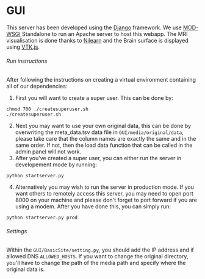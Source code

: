 # GUI
This server has been developed using the [Django](https://www.djangoproject.com/) framework. We use [MOD-WSGI](https://modwsgi.readthedocs.io/en/develop/) Standalone to run an Apache server to host this webapp.
The MRI visualisation is done thanks to [Nilearn](https://nilearn.github.io/index.html) and the Brain surface is displayed using [VTK.js](https://kitware.github.io/vtk-js/index.html).
###### Run instructions
After following the instructions on creating a virtual environment containing all of our dependencies:
1. First you will want to create a super user. This can be done by: 
```
chmod 700 ./createsuperuser.sh
./createsuperuser.sh
```
2. Next you may want to use your own original data, this can be done by overwriting the meta_data.tsv data file in ``GUI/media/original/data``, please take care that the column names are exactly the same and in the same order. If not, then the load data function that can be called in the admin panel will not work. 
3. After you've created a super user, you can either run the server in developement mode by running:
```
python startserver.py
```
4. Alternatively you may wish to run the server in production mode. If you want others to remotely access this server, you may need to open port 8000 on your machine and please don't forget to port forward if you are using a modem. After you have done this, you can simply run:
```
python startserver.py prod
```

###### Settings
Within the ``GUI/BasicSite/setting.py``, you should add the IP address and if allowed DNS ``ALLOWED_HOSTS``.
If you want to change the original directory, you'll have to change the path of the media path and specify where the original data is.
